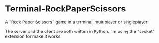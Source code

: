 # Terminal-RockPaperScissors
A "Rock Paper Scissors" game in a terminal, multiplayer or singleplayer!

The server and the client are both written in Python. I'm using the "socket" extension for make it works.
